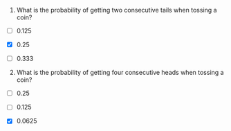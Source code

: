 1. What is the probability of getting two consecutive tails when tossing a coin?

- [ ] 0.125

- [X] 0.25

- [ ] 0.333

2. What is the probability of getting four consecutive heads when tossing a coin?

- [ ] 0.25

- [ ] 0.125

- [X] 0.0625
